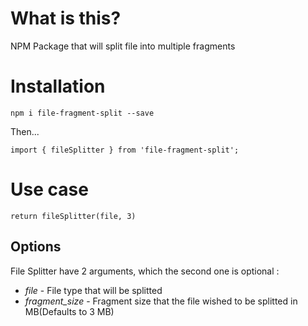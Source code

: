 # What is this?

NPM Package that will split file into multiple fragments
# Installation

`npm i file-fragment-split --save`

Then...

`import { fileSplitter } from 'file-fragment-split';`

# Use case

`return fileSplitter(file, 3)`

## Options

File Splitter have 2 arguments, which the second one is optional : 

* *file* - File type that will be splitted
* *fragment_size* - Fragment size that the file wished to be splitted in MB(Defaults to 3 MB)

